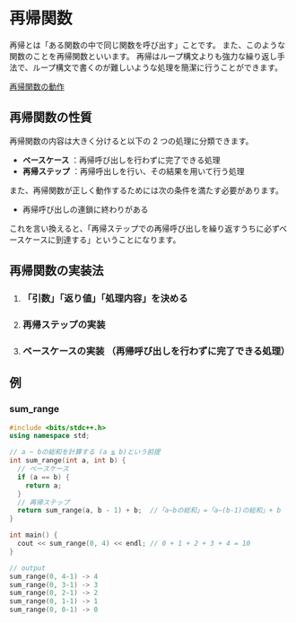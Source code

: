 # 再帰関数

再帰とは「ある関数の中で同じ関数を呼び出す」ことです。
また、このような関数のことを再帰関数といいます。
再帰はループ構文よりも強力な繰り返し手法で、ループ構文で書くのが難しいような処理を簡潔に行うことができます。

[再帰関数の動作](https://www.slideshare.net/APG4b/apg4b-205-sum)

## 再帰関数の性質

再帰関数の内容は大きく分けると以下の 2 つの処理に分類できます。

- **ベースケース** ：再帰呼び出しを行わずに完了できる処理
- **再帰ステップ** ：再帰呼出しを行い、その結果を用いて行う処理

また、再帰関数が正しく動作するためには次の条件を満たす必要があります。

- 再帰呼び出しの連鎖に終わりがある

これを言い換えると、「再帰ステップでの再帰呼び出しを繰り返すうちに必ずベースケースに到達する」ということになります。

## 再帰関数の実装法

1. ### 「引数」「返り値」「処理内容」を決める

2. ### 再帰ステップの実装

3. ### ベースケースの実装 （再帰呼び出しを行わずに完了できる処理）

## 例

### sum_range

```cpp
#include <bits/stdc++.h>
using namespace std;

// a ~ bの総和を計算する (a ≦ b)という前提
int sum_range(int a, int b) {
  // ベースケース
  if (a == b) {
    return a;
  }
  // 再帰ステップ
  return sum_range(a, b - 1) + b;  //「a~bの総和」=「a~(b-1)の総和」+ b
}

int main() {
  cout << sum_range(0, 4) << endl; // 0 + 1 + 2 + 3 + 4 = 10
}

// output
sum_range(0, 4-1) -> 4
sum_range(0, 3-1) -> 3
sum_range(0, 2-1) -> 2
sum_range(0, 1-1) -> 1
sum_range(0, 0-1) -> 0
```
